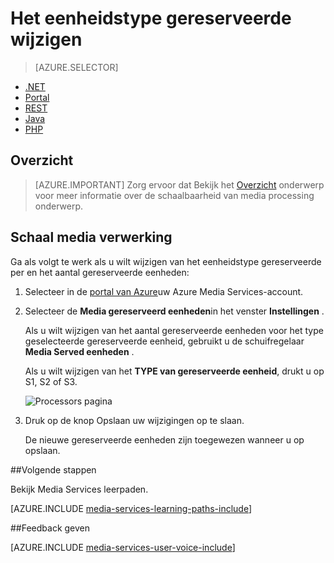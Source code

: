 <properties
    pageTitle=" Schaal Media verwerken met behulp van de Azure portal | Microsoft Azure"
    description="Deze zelfstudie leert u de stappen van de schaal verwerking van Media met behulp van de Azure portal."
    services="media-services"
    documentationCenter=""
    authors="Juliako"
    manager="erikre"
    editor=""/>

<tags
    ms.service="media-services"
    ms.workload="media"
    ms.tgt_pltfrm="na"
    ms.devlang="na"
    ms.topic="article"
    ms.date="10/24/2016"
    ms.author="juliako"/>

# <a name="change-the-reserved-unit-type"></a>Het eenheidstype gereserveerde wijzigen

> [AZURE.SELECTOR]
- [.NET](media-services-dotnet-encoding-units.md)
- [Portal](media-services-portal-scale-media-processing.md)
- [REST](https://msdn.microsoft.com/library/azure/dn859236.aspx)
- [Java](https://github.com/southworkscom/azure-sdk-for-media-services-java-samples)
- [PHP](https://github.com/Azure/azure-sdk-for-php/tree/master/examples/MediaServices)

## <a name="overview"></a>Overzicht

>[AZURE.IMPORTANT] Zorg ervoor dat Bekijk het [Overzicht](media-services-scale-media-processing-overview.md) onderwerp voor meer informatie over de schaalbaarheid van media processing onderwerp.

## <a name="scale-media-processing"></a>Schaal media verwerking

Ga als volgt te werk als u wilt wijzigen van het eenheidstype gereserveerde per en het aantal gereserveerde eenheden:

1. Selecteer in de [portal van Azure](https://portal.azure.com/)uw Azure Media Services-account.

2. Selecteer de **Media gereserveerd eenheden**in het venster **Instellingen** .

    Als u wilt wijzigen van het aantal gereserveerde eenheden voor het type geselecteerde gereserveerde eenheid, gebruikt u de schuifregelaar **Media Served eenheden** .

    Als u wilt wijzigen van het **TYPE van gereserveerde eenheid**, drukt u op S1, S2 of S3.

    ![Processors pagina](./media/media-services-portal-scale-media-processing/media-services-scale-media-processing.png)

3. Druk op de knop Opslaan uw wijzigingen op te slaan.

    De nieuwe gereserveerde eenheden zijn toegewezen wanneer u op opslaan.

##<a name="next-steps"></a>Volgende stappen

Bekijk Media Services leerpaden.

[AZURE.INCLUDE [media-services-learning-paths-include](../../includes/media-services-learning-paths-include.md)]

##<a name="provide-feedback"></a>Feedback geven

[AZURE.INCLUDE [media-services-user-voice-include](../../includes/media-services-user-voice-include.md)]


